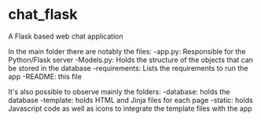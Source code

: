 # chat_flask
A Flask based web chat application

In the main folder there are notably the files:
-app.py: Responsible for the Python/Flask server
-Models.py: Holds the structure of the objects that can be stored in the database
-requirements: Lists the requirements to run the app
-README: this file

It's also possible to observe mainly the folders:
-database: holds the database
-template: holds HTML and Jinja files for each page
-static: holds Javascript code as well as icons to integrate the template files with the app